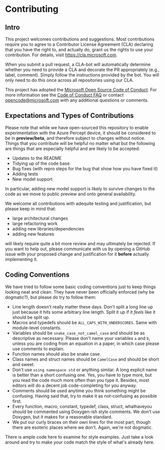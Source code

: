# Contributing

## Intro

This project welcomes contributions and suggestions. Most contributions require you to
agree to a Contributor License Agreement (CLA) declaring that you have the right to,
and actually do, grant us the rights to use your contribution. For details, visit
https://cla.microsoft.com.

When you submit a pull request, a CLA-bot will automatically determine whether you need
to provide a CLA and decorate the PR appropriately (e.g., label, comment). Simply follow the
instructions provided by the bot. You will only need to do this once across all repositories using our CLA.

This project has adopted the [Microsoft Open Source Code of Conduct](https://opensource.microsoft.com/codeofconduct/).
For more information see the [Code of Conduct FAQ](https://opensource.microsoft.com/codeofconduct/faq/)
or contact [opencode@microsoft.com](mailto:opencode@microsoft.com) with any additional questions or comments.

## Expectations and Types of Contributions

Please note that while we have open-sourced this repository to enable experimentation with the Azure Percept device,
it should be considered to be in **preview/beta**, and therefore subject to changes without notice. Things that
you contribute will be helpful no matter what but the following are things that are especially helpful
and are likely to be accepted:

* Updates to the README
* Tidying up of the code base
* Bug fixes (with repro steps for the bug that show how you have fixed it)
* Adding tests
* New model support

In particular, adding new model support is likely to survive changes to the code as we move to public preview and onto
general availability.

We welcome all contributions with adequite testing and justification, but please keep in mind that:

* large architectural changes
* large refactoring work
* adding new libraries/dependencies
* adding new features

will likely require quite a bit more review and may ultimately be rejected. If you want to help out, please
communicate with us by opening a GitHub issue with your proposed change and justification for it **before** actually
implementing it.

## Coding Conventions

We have tried to follow some basic coding conventions just to keep things looking neat and clean.
They have never been officially enforced (why be dogmatic?), but please do try to follow them:

* Line length doesn't really matter these days. Don't split a long line up just because it hits
  some arbitrary line length. Split it up if it *feels* like it should be split up.
* Macros and typedefs should be `ALL_CAPS_WITH_UNDERSCORES`. Same with module-level constants.
* Variables should be `snake_case_not_camel_case` and should be as descriptive as necessary.
  Please don't name your variables `a` and `b`, unless you are coding from an equation in a
  paper, in which case please use comments to explain.
* Function names should also be snake case.
* Class names and struct names should be `CamelCase` and should be short and sweet.
* Don't use `using namespace std` or anything similar. A long explicit name is better than
  a short confusing one. Yes, you have to type more, but you read the code much more often
  than you type it. Besides, most editors will do a decent job code-completing for you anyway.
* Comments should be used anytime you think something might be confusing. Having said that,
  try to make it as not-confusing as possible first.
* Every function, macro, constant, typedef, class, struct, whathaveyou should be commented using
  Doxygen-ish style comments. We don't use Doxygen, but it makes for a reasonable standard.
* We put our curly braces on their own lines for the most part, though there are esoteric
  places where we don't. Again, we're not dogmatic.

There is ample code here to examine for style examples. Just take a look around and try to make
your code match the style of what's already here.
